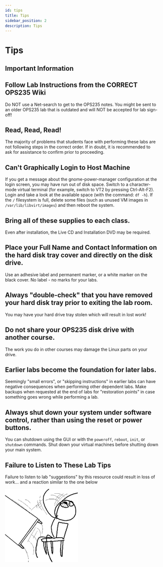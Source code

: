 ```yaml
---
id: tips
title: Tips
sidebar_position: 2
description: Tips
---
```


# Tips

## Important Information

## Follow Lab Instructions from the CORRECT OPS235 Wiki

Do NOT use a Net-search to get to the OPS235 notes. You might be sent to an older OPS235 lab that is outdated and will NOT be accepted for lab sign-off!

## Read, Read, Read!

The majority of problems that students face with performing these labs are not following steps in the correct order. If in doubt, it is recommended to ask for assistance to confirm prior to proceeding.

## Can't Graphically Login to Host Machine

If you get a message about the gnome-power-manager configuration at the login screen, you may have run out of disk space. Switch to a character-mode virtual terminal (for example, switch to VT2 by pressing Ctrl-Alt-F2). Login and take a look at the available space (with the command: `df -h`). If the `/` filesystem is full, delete some files (such as unused VM images in `/var/lib/libvirt/images`) and then reboot the system.

## Bring all of these supplies to each class.

Even after installation, the Live CD and Installation DVD may be required.

## Place your Full Name and Contact Information on the hard disk tray cover and directly on the disk drive.

Use an adhesive label and permanent marker, or a white marker on the black cover. No label - no marks for your labs.

## Always "double-check" that you have removed your hard disk tray prior to exiting the lab room.

You may have your hard drive tray stolen which will result in lost work!

## Do not share your OPS235 disk drive with another course.

The work you do in other courses may damage the Linux parts on your drive.

## Earlier labs become the foundation for later labs.

Seemingly "small errors", or "skipping instructions" in earlier labs can have negative consequences when performing other dependent labs. Make backups when requested at the end of labs for "restoration points" in case something goes wrong while performing a lab.

## Always shut down your system under software control, rather than using the reset or power buttons.

You can shutdown using the GUI or with the `poweroff`, `reboot`, `init`, or `shutdown` commands. Shut down your virtual machines before shutting down your main system.

## Failure to Listen to These Lab Tips

Failure to listen to lab "suggestions" by this resource could result in loss of work... and a reaction similar to the one below

![Desk Flip](/img/Desk_flip.png)

